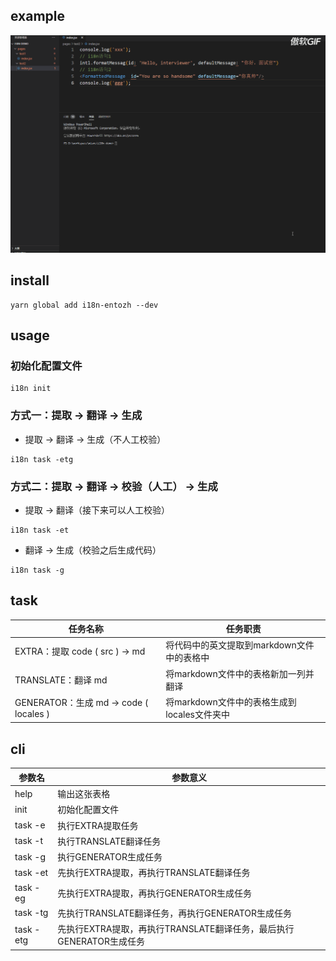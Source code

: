## example

![](.\assets\i18n示例.gif)


## install 

```shell
yarn global add i18n-entozh --dev
```
## usage
### 初始化配置文件
```shell
i18n init
```
### 方式一：提取 -> 翻译 -> 生成
- 提取 -> 翻译 -> 生成（不人工校验）

```shell
i18n task -etg
```
### 方式二：提取 -> 翻译 -> 校验（人工） -> 生成
- 提取 -> 翻译（接下来可以人工校验）

```shell
i18n task -et
```

- 翻译 -> 生成（校验之后生成代码）

```
i18n task -g
```

## task

| 任务名称                               | 任务职责                                    |
| -------------------------------------- | ------------------------------------------- |
| EXTRA：提取 code ( src ) -> md         | 将代码中的英文提取到markdown文件中的表格中  |
| TRANSLATE：翻译 md                     | 将markdown文件中的表格新加一列并翻译        |
| GENERATOR：生成 md -> code ( locales ) | 将markdown文件中的表格生成到locales文件夹中 |



## cli

| 参数名 | 参数意义                                                     |
| ------ | ------------------------------------------------------------ |
| help  | 输出这张表格                                                 |
| init   | 初始化配置文件                                               |
| task -e     | 执行EXTRA提取任务                                            |
| task -t     | 执行TRANSLATE翻译任务                                        |
| task -g     | 执行GENERATOR生成任务                                        |
| task -et    | 先执行EXTRA提取，再执行TRANSLATE翻译任务                     |
| task -eg    | 先执行EXTRA提取，再执行GENERATOR生成任务                     |
| task -tg    | 先执行TRANSLATE翻译任务，再执行GENERATOR生成任务             |
| task -etg   | 先执行EXTRA提取，再执行TRANSLATE翻译任务，最后执行GENERATOR生成任务 |

